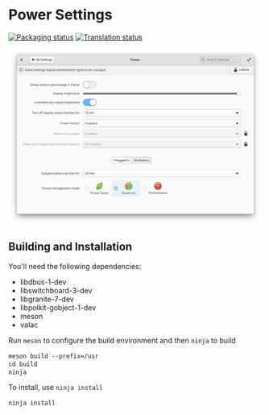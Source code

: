 # Power Settings
[![Packaging status](https://repology.org/badge/tiny-repos/switchboard-plug-power.svg)](https://repology.org/metapackage/switchboard-plug-power)
[![Translation status](https://l10n.elementary.io/widgets/switchboard/-/switchboard-plug-power/svg-badge.svg)](https://l10n.elementary.io/engage/switchboard/?utm_source=widget)

![screenshot](data/screenshot.png?raw=true)

## Building and Installation

You'll need the following dependencies:

* libdbus-1-dev
* libswitchboard-3-dev
* libgranite-7-dev
* libpolkit-gobject-1-dev
* meson
* valac

Run `meson` to configure the build environment and then `ninja` to build

    meson build --prefix=/usr
    cd build
    ninja

To install, use `ninja install`

    ninja install
